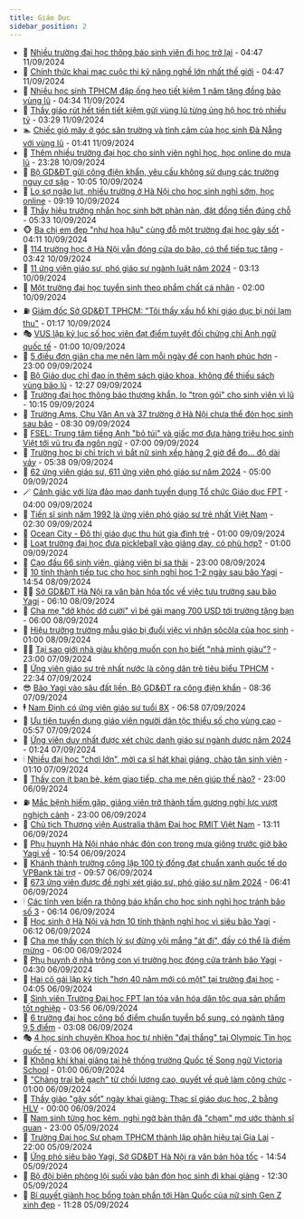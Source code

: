 ```yaml
---
title: Giáo Dục
sidebar_position: 2
---
```


<!-- dantri-giao-duc:START -->
- 🤡 [Nhiều trường đại học thông báo sinh viên đi học trở lại](https://dantri.com.vn/giao-duc/nhieu-truong-dai-hoc-thong-bao-sinh-vien-di-hoc-tro-lai-20240911104722775.htm) - 04:47 11/09/2024
- 🗽 [Chính thức khai mạc cuộc thi kỹ năng nghề lớn nhất thế giới](https://dantri.com.vn/giao-duc/chinh-thuc-khai-mac-cuoc-thi-ky-nang-nghe-lon-nhat-the-gioi-20240911114537104.htm) - 04:47 11/09/2024
- 🚦 [Nhiều học sinh TPHCM đập ống heo tiết kiệm 1 năm tặng đồng bào vùng lũ](https://dantri.com.vn/giao-duc/nhieu-hoc-sinh-tphcm-dap-ong-heo-tiet-kiem-1-nam-tang-dong-bao-vung-lu-20240911110410342.htm) - 04:34 11/09/2024
- 🌋 [Thầy giáo rút hết tiền tiết kiệm gửi vùng lũ từng ủng hộ học trò nhiều tỷ](https://dantri.com.vn/giao-duc/thay-giao-rut-het-tien-tiet-kiem-gui-vung-lu-tung-ung-ho-hoc-tro-nhieu-ty-20240911095421258.htm) - 03:29 11/09/2024
- 🏊 [Chiếc giỏ mây ở góc sân trường và tình cảm của học sinh Đà Nẵng với vùng lũ](https://dantri.com.vn/giao-duc/chiec-gio-may-o-goc-san-truong-va-tinh-cam-cua-hoc-sinh-da-nang-voi-vung-lu-20240910213235014.htm) - 01:41 11/09/2024
- 🎃 [Thêm nhiều trường đại học cho sinh viên nghỉ học, học online do mưa lũ](https://dantri.com.vn/giao-duc/them-nhieu-truong-dai-hoc-cho-sinh-vien-nghi-hoc-hoc-online-do-mua-lu-20240910213451175.htm) - 23:28 10/09/2024
- 💄 [Bộ GD&amp;ĐT gửi công điện khẩn, yêu cầu không sử dụng các trường nguy cơ sập](https://dantri.com.vn/giao-duc/bo-gddt-gui-cong-dien-khan-yeu-cau-khong-su-dung-cac-truong-nguy-co-sap-20240910165608966.htm) - 10:05 10/09/2024
- 🦅 [Lo sợ ngập lụt, nhiều trường ở Hà Nội cho học sinh nghỉ sớm, học online](https://dantri.com.vn/giao-duc/lo-so-ngap-lut-nhieu-truong-o-ha-noi-cho-hoc-sinh-nghi-som-hoc-online-20240910161155752.htm) - 09:19 10/09/2024
- 🚦 [Thầy hiệu trưởng nhắn học sinh bớt phàn nàn, đặt đồng tiền đúng chỗ](https://dantri.com.vn/giao-duc/thay-hieu-truong-nhan-hoc-sinh-bot-phan-nan-dat-dong-tien-dung-cho-20240910114910790.htm) - 05:33 10/09/2024
- 🐵 [Ba chị em đẹp &quot;như hoa hậu&quot; cùng đỗ một trường đại học gây sốt](https://dantri.com.vn/giao-duc/ba-chi-em-dep-nhu-hoa-hau-cung-do-mot-truong-dai-hoc-gay-sot-20240910101457683.htm) - 04:11 10/09/2024
- 🐘 [114 trường học ở Hà Nội vẫn đóng cửa do bão, có thể tiếp tục tăng](https://dantri.com.vn/giao-duc/114-truong-hoc-o-ha-noi-van-dong-cua-do-bao-co-the-tiep-tuc-tang-20240910103225273.htm) - 03:42 10/09/2024
- 🦏 [11 ứng viên giáo sư, phó giáo sư ngành luật năm 2024](https://dantri.com.vn/giao-duc/11-ung-vien-giao-su-pho-giao-su-nganh-luat-nam-2024-20240910095457365.htm) - 03:13 10/09/2024
- 💼 [Một trường đại học tuyển sinh theo phẩm chất cá nhân](https://dantri.com.vn/giao-duc/mot-truong-dai-hoc-tuyen-sinh-theo-pham-chat-ca-nhan-20240909192929933.htm) - 02:00 10/09/2024
- ⛽️ [Giám đốc Sở GD&amp;ĐT TPHCM: &quot;Tôi thấy xấu hổ khi giáo dục bị nói lạm thu&quot;](https://dantri.com.vn/giao-duc/giam-doc-so-gddt-tphcm-toi-thay-xau-ho-khi-giao-duc-bi-noi-lam-thu-20240910080224431.htm) - 01:17 10/09/2024
- 🎭 [VUS lập kỷ lục số học viên đạt điểm tuyệt đối chứng chỉ Anh ngữ quốc tế](https://dantri.com.vn/giao-duc/vus-lap-ky-luc-so-hoc-vien-dat-diem-tuyet-doi-chung-chi-anh-ngu-quoc-te-20240909173401375.htm) - 01:00 10/09/2024
- 🎃 [5 điều đơn giản cha mẹ nên làm mỗi ngày để con hạnh phúc hơn](https://dantri.com.vn/giao-duc/5-dieu-don-gian-cha-me-nen-lam-moi-ngay-de-con-hanh-phuc-hon-20240909103022510.htm) - 23:00 09/09/2024
- 🚀 [Bộ Giáo dục chỉ đạo in thêm sách giáo khoa, không để thiếu sách vùng bão lũ](https://dantri.com.vn/giao-duc/bo-giao-duc-chi-dao-in-them-sach-giao-khoa-khong-de-thieu-sach-vung-bao-lu-20240909191618764.htm) - 12:27 09/09/2024
- 👀 [Trường đại học thông báo thượng khẩn, lo &quot;trọn gói&quot; cho sinh viên vì lũ](https://dantri.com.vn/giao-duc/truong-dai-hoc-thong-bao-thuong-khan-lo-tron-goi-cho-sinh-vien-vi-lu-20240909170252834.htm) - 10:15 09/09/2024
- 🌝 [Trường Ams, Chu Văn An và 37 trường ở Hà Nội chưa thể đón học sinh sau bão](https://dantri.com.vn/giao-duc/truong-ams-chu-van-an-va-37-truong-o-ha-noi-chua-the-don-hoc-sinh-sau-bao-20240909152249630.htm) - 08:30 09/09/2024
- 🤗 [FSEL: Trung tâm tiếng Anh &quot;bỏ túi&quot; và giấc mơ đưa hàng triệu học sinh Việt tới vũ trụ đa ngôn ngữ](https://dantri.com.vn/giao-duc/fsel-trung-tam-tieng-anh-bo-tui-va-giac-mo-dua-hang-trieu-hoc-sinh-viet-toi-vu-tru-da-ngon-ngu-20240906181648523.htm) - 07:00 09/09/2024
- 🦄 [Trường học bị chỉ trích vì bắt nữ sinh xếp hàng 2 giờ để đo... độ dài váy](https://dantri.com.vn/giao-duc/truong-hoc-bi-chi-trich-vi-bat-nu-sinh-xep-hang-2-gio-de-do-do-dai-vay-20240909120435928.htm) - 05:38 09/09/2024
- 🦍 [62 ứng viên giáo sư, 611 ứng viên phó giáo sư năm 2024](https://dantri.com.vn/giao-duc/62-ung-vien-giao-su-611-ung-vien-pho-giao-su-nam-2024-20240909102600767.htm) - 05:00 09/09/2024
- 🪄 [Cảnh giác với lừa đảo mạo danh tuyển dụng Tổ chức Giáo dục FPT](https://dantri.com.vn/giao-duc/canh-giac-voi-lua-dao-mao-danh-tuyen-dung-to-chuc-giao-duc-fpt-20240909102505798.htm) - 04:00 09/09/2024
- 🦆 [Tiến sĩ sinh năm 1992 là ứng viên phó giáo sư trẻ nhất Việt Nam](https://dantri.com.vn/giao-duc/tien-si-sinh-nam-1992-la-ung-vien-pho-giao-su-tre-nhat-viet-nam-20240909091500375.htm) - 02:30 09/09/2024
- 🚀 [Ocean City - Đô thị giáo dục thu hút gia đình trẻ](https://dantri.com.vn/giao-duc/ocean-city-do-thi-giao-duc-thu-hut-gia-dinh-tre-20240908121422668.htm) - 01:00 09/09/2024
- 🦒 [Loạt trường đại học đưa pickleball vào giảng dạy, có phù hợp?](https://dantri.com.vn/giao-duc/loat-truong-dai-hoc-dua-pickleball-vao-giang-day-co-phu-hop-20240908212237438.htm) - 01:00 09/09/2024
- 🤡 [Cạo đầu 66 sinh viên, giảng viên bị sa thải](https://dantri.com.vn/giao-duc/cao-dau-66-sinh-vien-giang-vien-bi-sa-thai-20240908154048089.htm) - 23:00 08/09/2024
- 🤔 [10 tỉnh thành tiếp tục cho học sinh nghỉ học 1-2 ngày sau bão Yagi](https://dantri.com.vn/giao-duc/10-tinh-thanh-tiep-tuc-cho-hoc-sinh-nghi-hoc-1-2-ngay-sau-bao-yagi-20240908213341217.htm) - 14:54 08/09/2024
- 🧑‍💻 [Sở GD&amp;ĐT Hà Nội ra văn bản hỏa tốc về việc tựu trường sau bão Yagi](https://dantri.com.vn/giao-duc/so-gddt-ha-noi-ra-van-ban-hoa-toc-ve-viec-tuu-truong-sau-bao-yagi-20240908130247289.htm) - 06:10 08/09/2024
- 🤡 [Cha mẹ &quot;dở khóc dở cười&quot; vì bé gái mang 700 USD tới trường tặng bạn](https://dantri.com.vn/giao-duc/cha-me-do-khoc-do-cuoi-vi-be-gai-mang-700-usd-toi-truong-tang-ban-20240908100421318.htm) - 06:00 08/09/2024
- 🧠 [Hiệu trưởng trường mẫu giáo bị đuổi việc vì nhận sôcôla của học sinh](https://dantri.com.vn/giao-duc/hieu-truong-truong-mau-giao-bi-duoi-viec-vi-nhan-socola-cua-hoc-sinh-20240907154422666.htm) - 01:00 08/09/2024
- 🧑‍💻 [Tại sao giới nhà giàu không muốn con họ biết &quot;nhà mình giàu&quot;?](https://dantri.com.vn/giao-duc/tai-sao-gioi-nha-giau-khong-muon-con-ho-biet-nha-minh-giau-20240907130437371.htm) - 23:00 07/09/2024
- 🧠 [Ứng viên giáo sư trẻ nhất nước là công dân trẻ tiêu biểu TPHCM](https://dantri.com.vn/giao-duc/ung-vien-giao-su-tre-nhat-nuoc-la-cong-dan-tre-tieu-bieu-tphcm-20240907151018497.htm) - 22:34 07/09/2024
- 😎 [Bão Yagi vào sâu đất liền, Bộ GD&amp;ĐT ra công điện khẩn](https://dantri.com.vn/giao-duc/bao-yagi-vao-sau-dat-lien-bo-gddt-ra-cong-dien-khan-20240907152526497.htm) - 08:36 07/09/2024
- 🕴 [Nam Định có ứng viên giáo sư tuổi 8X](https://dantri.com.vn/giao-duc/nam-dinh-co-ung-vien-giao-su-tuoi-8x-20240907134540133.htm) - 06:58 07/09/2024
- 🧠 [Ưu tiên tuyển dụng giáo viên người dân tộc thiểu số cho vùng cao](https://dantri.com.vn/giao-duc/uu-tien-tuyen-dung-giao-vien-nguoi-dan-toc-thieu-so-cho-vung-cao-20240907120938710.htm) - 05:57 07/09/2024
- 🚀 [Ứng viên duy nhất được xét chức danh giáo sư ngành dược năm 2024](https://dantri.com.vn/giao-duc/ung-vien-duy-nhat-duoc-xet-chuc-danh-giao-su-nganh-duoc-nam-2024-20240907080813345.htm) - 01:24 07/09/2024
- 🕯 [Nhiều đại học &quot;chơi lớn&quot;, mời ca sĩ hát khai giảng, chào tân sinh viên](https://dantri.com.vn/giao-duc/nhieu-dai-hoc-choi-lon-moi-ca-si-hat-khai-giang-chao-tan-sinh-vien-20240906160148140.htm) - 01:10 07/09/2024
- 🧰 [Thấy con ít bạn bè, kém giao tiếp, cha mẹ nên giúp thế nào?](https://dantri.com.vn/giao-duc/thay-con-it-ban-be-kem-giao-tiep-cha-me-nen-giup-the-nao-20240906105705798.htm) - 23:00 06/09/2024
- ⛽️ [Mắc bệnh hiếm gặp, giảng viên trở thành tấm gương nghị lực vượt nghịch cảnh](https://dantri.com.vn/giao-duc/mac-benh-hiem-gap-giang-vien-tro-thanh-tam-guong-nghi-luc-vuot-nghich-canh-20240902110759184.htm) - 23:00 06/09/2024
- 🤖 [Chủ tịch Thượng viện Australia thăm Đại học RMIT Việt Nam](https://dantri.com.vn/giao-duc/chu-tich-thuong-vien-australia-tham-dai-hoc-rmit-viet-nam-20240906200625613.htm) - 13:11 06/09/2024
- 🦍 [Phụ huynh Hà Nội nháo nhác đón con trong mưa giông trước giờ bão Yagi về](https://dantri.com.vn/giao-duc/phu-huynh-ha-noi-nhao-nhac-don-con-trong-mua-giong-truoc-gio-bao-yagi-ve-20240906175041726.htm) - 10:54 06/09/2024
- 🐘 [Khánh thành trường công lập 100 tỷ đồng đạt chuẩn xanh quốc tế do VPBank tài trợ](https://dantri.com.vn/giao-duc/khanh-thanh-truong-cong-lap-100-ty-dong-dat-chuan-xanh-quoc-te-do-vpbank-tai-tro-20240906164650481.htm) - 09:57 06/09/2024
- 🌊 [673 ứng viên được đề nghị xét giáo sư, phó giáo sư năm 2024](https://dantri.com.vn/giao-duc/673-ung-vien-duoc-de-nghi-xet-giao-su-pho-giao-su-nam-2024-20240906132613662.htm) - 06:41 06/09/2024
- 🕯 [Các tỉnh ven biển ra thông báo khẩn cho học sinh nghỉ học tránh bão số 3](https://dantri.com.vn/giao-duc/cac-tinh-ven-bien-ra-thong-bao-khan-cho-hoc-sinh-nghi-hoc-tranh-bao-so-3-20240906122603343.htm) - 06:14 06/09/2024
- 🐎 [Học sinh ở Hà Nội và hơn 10 tỉnh thành nghỉ học vì siêu bão Yagi](https://dantri.com.vn/giao-duc/hoc-sinh-o-ha-noi-va-hon-10-tinh-thanh-nghi-hoc-vi-sieu-bao-yagi-20240906102912685.htm) - 06:12 06/09/2024
- 🐻 [Cha mẹ thấy con thích lý sự đừng vội mắng &quot;át đi&quot;, đấy có thể là điềm mừng](https://dantri.com.vn/giao-duc/cha-me-thay-con-thich-ly-su-dung-voi-mang-at-di-day-co-the-la-diem-mung-20240902224007715.htm) - 06:00 06/09/2024
- 🐎 [Phụ huynh ở nhà trông con vì trường học đóng cửa tránh bão Yagi](https://dantri.com.vn/giao-duc/phu-huynh-o-nha-trong-con-vi-truong-hoc-dong-cua-tranh-bao-yagi-20240906112346791.htm) - 04:30 06/09/2024
- 🫣 [Hai cô gái lập kỳ tích &quot;hơn 40 năm mới có một&quot; tại trường đại học](https://dantri.com.vn/giao-duc/hai-co-gai-lap-ky-tich-hon-40-nam-moi-co-mot-tai-truong-dai-hoc-20240906103922662.htm) - 04:05 06/09/2024
- 🤭 [Sinh viên Trường Đại học FPT lan tỏa văn hóa dân tộc qua sản phẩm tốt nghiệp](https://dantri.com.vn/giao-duc/sinh-vien-truong-dai-hoc-fpt-lan-toa-van-hoa-dan-toc-qua-san-pham-tot-nghiep-20240906105030473.htm) - 03:56 06/09/2024
- 🥳 [6 trường đại học công bố điểm chuẩn tuyển bổ sung, có ngành tăng 9,5 điểm](https://dantri.com.vn/giao-duc/6-truong-dai-hoc-cong-bo-diem-chuan-tuyen-bo-sung-co-nganh-tang-95-diem-20240906082440231.htm) - 03:08 06/09/2024
- 🎭 [4 học sinh chuyên Khoa học tự nhiên &quot;đại thắng&quot; tại Olympic Tin học quốc tế](https://dantri.com.vn/giao-duc/4-hoc-sinh-chuyen-khoa-hoc-tu-nhien-dai-thang-tai-olympic-tin-hoc-quoc-te-20240906081037673.htm) - 03:06 06/09/2024
- 🥸 [Không khí khai giảng tại hệ thống trường Quốc tế Song ngữ Victoria School](https://dantri.com.vn/giao-duc/khong-khi-khai-giang-tai-he-thong-truong-quoc-te-song-ngu-victoria-school-20240905214022092.htm) - 01:00 06/09/2024
- 🦣 [&quot;Chàng trai bê gạch&quot; từ chối lương cao, quyết về quê làm công chức](https://dantri.com.vn/giao-duc/chang-trai-be-gach-tu-choi-luong-cao-quyet-ve-que-lam-cong-chuc-20240904223151708.htm) - 01:00 06/09/2024
- 🤔 [Thầy giáo &quot;gây sốt&quot; ngày khai giảng: Thạc sĩ giáo dục học, 2 bằng HLV](https://dantri.com.vn/giao-duc/thay-giao-gay-sot-ngay-khai-giang-thac-si-giao-duc-hoc-2-bang-hlv-20240905124447270.htm) - 00:00 06/09/2024
- 🦣 [Nam sinh từng học kém, nghi ngờ bản thân đã &quot;chạm&quot; mơ ước thành sĩ quan](https://dantri.com.vn/giao-duc/nam-sinh-tung-hoc-kem-nghi-ngo-ban-than-da-cham-mo-uoc-thanh-si-quan-20240905081512736.htm) - 23:00 05/09/2024
- 🐲 [Trường Đại học Sư phạm TPHCM thành lập phân hiệu tại Gia Lai](https://dantri.com.vn/giao-duc/truong-dai-hoc-su-pham-tphcm-thanh-lap-phan-hieu-tai-gia-lai-20240905202232082.htm) - 22:00 05/09/2024
- 🔭 [Ứng phó siêu bão Yagi, Sở GD&amp;ĐT Hà Nội ra văn bản hỏa tốc](https://dantri.com.vn/giao-duc/ung-pho-sieu-bao-yagi-so-gddt-ha-noi-ra-van-ban-hoa-toc-20240905215128857.htm) - 14:54 05/09/2024
- 🥷 [Bộ đội biên phòng lội suối vào bản đón học sinh đi khai giảng](https://dantri.com.vn/giao-duc/bo-doi-bien-phong-loi-suoi-vao-ban-don-hoc-sinh-di-khai-giang-20240905101920019.htm) - 12:30 05/09/2024
- 🎊 [Bí quyết giành học bổng toàn phần tới Hàn Quốc của nữ sinh Gen Z xinh đẹp](https://dantri.com.vn/giao-duc/bi-quyet-gianh-hoc-bong-toan-phan-toi-han-quoc-cua-nu-sinh-gen-z-xinh-dep-20240905182725725.htm) - 11:28 05/09/2024<!-- dantri-giao-duc:END -->

